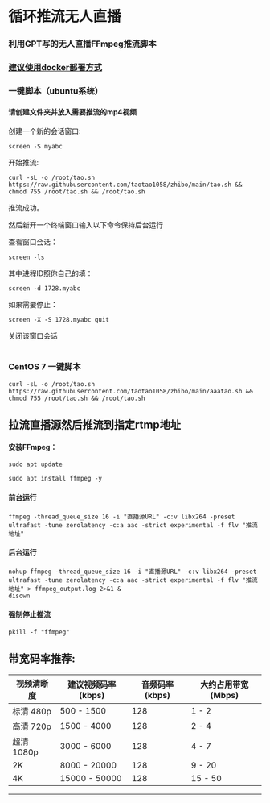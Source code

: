 # 循环推流无人直播


### 利用GPT写的无人直播FFmpeg推流脚本




### [建议使用docker部署方式](https://github.com/taotao1058/Docker-Hub/blob/main/docker%20ffmpeg.md)



### 一键脚本（ubuntu系统）

#### 请创建文件夹并放入需要推流的mp4视频

创建一个新的会话窗口:

```
screen -S myabc
```


开始推流:

```
curl -sL -o /root/tao.sh https://raw.githubusercontent.com/taotao1058/zhibo/main/tao.sh && chmod 755 /root/tao.sh && /root/tao.sh
```

推流成功。



然后新开一个终端窗口输入以下命令保持后台运行

查看窗口会话：

```
screen -ls
```       

其中进程ID照你自己的填：

```
screen -d 1728.myabc
```     


如果需要停止：

```
screen -X -S 1728.myabc quit
```
关闭该窗口会话


#


#

###  CentOS 7 一键脚本



```
curl -sL -o /root/tao.sh https://raw.githubusercontent.com/taotao1058/zhibo/main/aaatao.sh && chmod 755 /root/tao.sh && /root/tao.sh
```




## 拉流直播源然后推流到指定rtmp地址


#### 安装FFmpeg：

 
```
sudo apt update
```


```
sudo apt install ffmpeg -y
```


####  前台运行

```
ffmpeg -thread_queue_size 16 -i "直播源URL" -c:v libx264 -preset ultrafast -tune zerolatency -c:a aac -strict experimental -f flv "推流地址"
```

#### 后台运行

```
nohup ffmpeg -thread_queue_size 16 -i "直播源URL" -c:v libx264 -preset ultrafast -tune zerolatency -c:a aac -strict experimental -f flv "推流地址" > ffmpeg_output.log 2>&1 &
disown
```



#### 强制停止推流

```
pkill -f "ffmpeg"
```



##  带宽码率推荐:

| 视频清晰度    | 建议视频码率 (kbps) | 音频码率 (kbps) | 大约占用带宽 (Mbps) |
|-------------|-------------------|----------------|------------------|
| 标清 480p  | 500 - 1500        | 128            | 1 - 2     |
| 高清 720p  | 1500 - 4000       | 128            | 2 - 4      |
| 超清 1080p | 3000 - 6000       | 128            | 4 - 7      |
| 2K           | 8000 - 20000      | 128            | 9 - 20     |
| 4K           | 15000 - 50000     | 128            | 15 - 50    |



---


